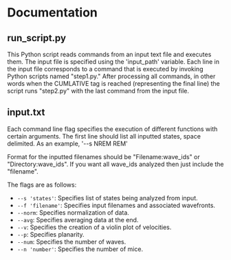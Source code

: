 # Documentation

## run_script.py

This Python script reads commands from an input text file and executes them. The input file is specified using the 'input_path' variable. Each line in the input file corresponds to a command that is executed by invoking Python scripts named "step1.py." After processing all commands, in other words when the CUMLATIVE tag is reached (representing the final line) the script runs "step2.py" with the last command from the input file.

## input.txt 
Each command line flag specifies the execution of different functions with certain arguments. The first line should list all inputted states, space delimited. As an example, '--s NREM REM'

Format for the inputted filenames should be "Filename:wave_ids" or "Directory:wave_ids". If you want all wave_ids analyzed then just include the "filename".

The flags are as follows:

* `--s 'states'`: Specifies list of states being analyzed from input.
* `--f 'filename'`: Specifies input filenames and associated wavefronts.
* `--norm`: Specifies normalization of data.
* `--avg`: Specifies averaging data at the end.
* `--v`: Specifies the creation of a violin plot of velocities.
* `--p`: Specifies planarity.
* `--num`: Specifies the number of waves.
* `--n 'number'`: Specifies the number of mice.

